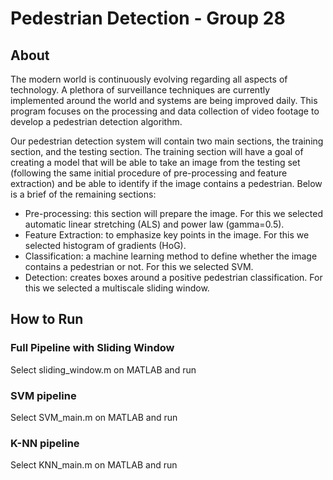 # Pedestrian Detection - Group 28
## About
The modern world is continuously evolving regarding all aspects of technology. 
A plethora of surveillance techniques are currently implemented around the world 
and systems are being improved daily. This program focuses on the processing and 
data collection of video footage to develop a pedestrian detection algorithm. 

Our pedestrian detection system will contain two main sections, the training 
section, and the testing section. The training section will have a goal of 
creating a model that will be able to take an image from the testing set 
(following the same initial procedure of pre-processing and feature extraction) 
and be able to identify if the image contains a pedestrian. Below is a brief 
of the remaining sections:
- Pre-processing: this section will prepare the image. For this we selected 
automatic linear stretching (ALS) and power law (gamma=0.5).
- Feature Extraction: to emphasize key points in the image. For this we selected
histogram of gradients (HoG).
- Classification: a machine learning method to define whether the image contains
a pedestrian or not. For this we selected SVM.
- Detection: creates boxes around a positive pedestrian classification. For this
we selected a multiscale sliding window.

## How to Run
### Full Pipeline with Sliding Window
Select sliding_window.m on MATLAB and run

### SVM pipeline
Select SVM_main.m on MATLAB and run

### K-NN pipeline
Select KNN_main.m on MATLAB and run
